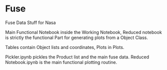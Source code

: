 # Fuse
Fuse Data Stuff for Nasa

Main Functional Notebook inside the Working Notebook, Reduced notebook is strictly the functional Part for generating plots from a Object Class.

Tables contain Object lists and coordinates, Plots in Plots. 

Pickler.ipynb pickles the Product list and the main fuse data. Reduced Notebook.ipynb is the main functional plotting routine.
